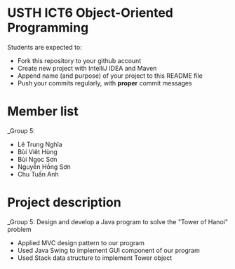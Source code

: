 USTH ICT6 Object-Oriented Programming
=====================================

Students are expected to:
* Fork this repository to your github account
* Create new project with IntelliJ IDEA and Maven
* Append name (and purpose) of your project to this README file
* Push your commits regularly, with **proper** commit messages


Member list
=====================================

_Group 5:
- Lê Trung Nghĩa
- Bùi Viêt Hùng
- Bùi Ngọc Sơn
- Nguyễn Hồng Sơn
- Chu Tuấn Anh

Project description
=====================================

_Group 5: Design and develop a Java program to solve the "Tower of Hanoi" problem
- Applied MVC design pattern to our program
- Used Java Swing to implement GUI component of our program
- Used Stack data structure to implement Tower object
